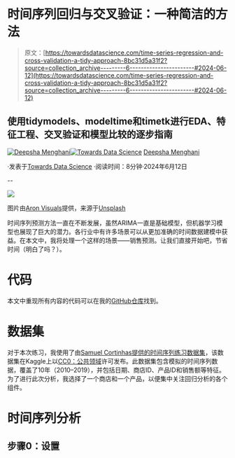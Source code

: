 # 时间序列回归与交叉验证：一种简洁的方法

> 原文：[https://towardsdatascience.com/time-series-regression-and-cross-validation-a-tidy-approach-8bc31d5a31f2?source=collection_archive---------6-----------------------#2024-06-12](https://towardsdatascience.com/time-series-regression-and-cross-validation-a-tidy-approach-8bc31d5a31f2?source=collection_archive---------6-----------------------#2024-06-12)

## 使用tidymodels、modeltime和timetk进行EDA、特征工程、交叉验证和模型比较的逐步指南

[](https://medium.com/@menghani.deepsha?source=post_page---byline--8bc31d5a31f2--------------------------------)[![Deepsha Menghani](../Images/56a6ed8597c36e8c76d8a29a449325a4.png)](https://medium.com/@menghani.deepsha?source=post_page---byline--8bc31d5a31f2--------------------------------)[](https://towardsdatascience.com/?source=post_page---byline--8bc31d5a31f2--------------------------------)[![Towards Data Science](../Images/a6ff2676ffcc0c7aad8aaf1d79379785.png)](https://towardsdatascience.com/?source=post_page---byline--8bc31d5a31f2--------------------------------) [Deepsha Menghani](https://medium.com/@menghani.deepsha?source=post_page---byline--8bc31d5a31f2--------------------------------)

·发表于[Towards Data Science](https://towardsdatascience.com/?source=post_page---byline--8bc31d5a31f2--------------------------------) ·阅读时间：8分钟·2024年6月12日

--

![](../Images/703835eb4bbd516d5cc3bd61372abd8a.png)

图片由[Aron Visuals](https://unsplash.com/@aronvisuals?utm_content=creditCopyText&utm_medium=referral&utm_source=unsplash)提供，来源于[Unsplash](https://unsplash.com/photos/selective-focus-photo-of-brown-and-blue-hourglass-on-stones-BXOXnQ26B7o?utm_content=creditCopyText&utm_medium=referral&utm_source=unsplash)

时间序列预测方法一直在不断发展，虽然ARIMA一直是基础模型，但机器学习模型也展现了巨大的潜力。各行业中有许多场景可以从更加准确的时间数据建模中获益。在本文中，我将处理一个这样的场景——销售预测。让我们直接开始吧，节省时间（明白了吗？）。

# 代码

本文中重现所有内容的代码可以在我的[GitHub仓库](https://github.com/deepshamenghani/time-series-regression-tidymodels)找到。

# 数据集

对于本次练习，我使用了由[Samuel Cortinhas提供的时间序列练习数据集](https://www.kaggle.com/datasets/samuelcortinhas/time-series-practice-dataset)，该数据集在Kaggle上以[CC0：公共领域](https://creativecommons.org/publicdomain/zero/1.0/)许可发布。此数据集包含模拟的时间序列数据，覆盖了10年（2010–2019），并包括日期、商店ID、产品ID和销售额等特征。为了进行此次分析，我选择了一个商店和一个产品，以便集中关注回归分析的各个组件。

# 时间序列分析

## 步骤0：设置
